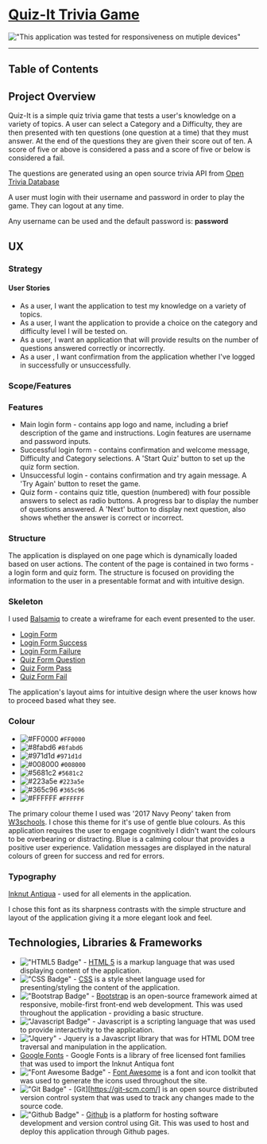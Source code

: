 # [Quiz-It Trivia Game](https://seamusmacg.github.io/quiz-it)

!["This application was tested for responsiveness on mutiple devices"](https://github.com/seamusmacg/quiz-it/blob/master/images/quiz-it-mockup.PNG)

---

## Table of Contents

## Project Overview
Quiz-It is a simple quiz trivia game that tests a user's knowledge on a variety of topics. A user can select a Category and a Difficulty, they are then presented with ten questions (one question at a time) that they must answer. At the end of the questions they are given their score out of ten. A score of five or above is considered a pass and a score of five or below is considered a fail. 

The questions are generated using an open source trivia API from [Open Trivia Database](https://opentdb.com/api_config.php)

A user must login with their username and password in order to play the game. They can logout at any time.

Any username can be used and the default password is: **password**

## UX

### Strategy

#### User Stories
- As a user, I want the application to test my knowledge on a variety of topics.
- As a user, I want the application to provide a choice on the category and difficulty level I will be tested on. 
- As a user, I want an application that will provide results on the number of questions answered correctly or incorrectly. 
- As a user , I want confirmation from the application whether I've logged in successfully or unsuccessfully. 

### Scope/Features 

### Features
- Main login form - contains app logo and name, including a brief description of the game and instructions. Login features are username and password inputs.   
- Successful login form - contains confirmation and welcome message, Difficulty and Category selections. A 'Start Quiz' button to set up the quiz form section.  
- Unsuccessful login - contains confirmation and try again message.  A 'Try Again' button to reset the game. 
- Quiz form - contains quiz title, question (numbered) with four possible answers to select as radio buttons. A progress bar to display the number of questions answered. A 'Next' button to display next question, also shows whether the answer is correct or incorrect. 

### Structure 
The application is displayed on one page which is dynamically loaded based on user actions. The content of the page is contained in two forms - a login form and quiz form. The structure is focused on providing the information to the user in a presentable format and with intuitive design. 

### Skeleton

I used [Balsamiq](https://balsamiq.com) to create a wireframe for each event presented to the user. 

- [Login Form](https://github.com/seamusmacg/quiz-it/blob/master/images/login-wireframe.png)
- [Login Form Success](https://github.com/seamusmacg/quiz-it/blob/master/images/login-success-wireframe.png)
- [Login Form Failure](https://github.com/seamusmacg/quiz-it/blob/master/images/login-failure-wireframe.png)
- [Quiz Form Question](https://github.com/seamusmacg/quiz-it/blob/master/images/question-wireframe.png)
- [Quiz Form Pass](https://github.com/seamusmacg/quiz-it/blob/master/images/quiz-pass-wireframe.png)
- [Quiz Form Fail](https://github.com/seamusmacg/quiz-it/blob/master/images/quiz-fail-wireframe.png)

The application's layout aims for intuitive design where the user knows how to proceed based what they see. 

### Colour

- ![#FF0000](https://via.placeholder.com/15/FF0000/000000?text=+) `#FF0000`
- ![#8fabd6](https://via.placeholder.com/15/8fabd6/000000?text=+) `#8fabd6`
- ![#971d1d](https://via.placeholder.com/15/971d1d/000000?text=+) `#971d1d`
- ![#008000](https://via.placeholder.com/15/008000/000000?text=+) `#008000`
- ![#5681c2](https://via.placeholder.com/15/5681c2/000000?text=+) `#5681c2`
- ![#223a5e](https://via.placeholder.com/15/223a5e/000000?text=+) `#223a5e`
- ![#365c96](https://via.placeholder.com/15/365c96/000000?text=+) `#365c96`
- ![#FFFFFF](https://via.placeholder.com/15/FFFFFF/000000?text=+) `#FFFFFF`

The primary colour theme I used was '2017 Navy Peony' taken from [W3schools](https://www.w3schools.com/w3css/w3css_color_generator.asp). I chose this theme for it's use of
gentle blue colours. As this application requires the user to engage cognitively I didn't want the colours to be overbearing or distracting. Blue is a calming colour that provides a positive user experience. Validation messages are displayed in the natural colours of green for success and red for errors.

### Typography 

[Inknut Antiqua](https://fonts.google.com/specimen/Inknut+Antiqua) - used for all elements in the application.

I chose this font as its sharpness contrasts with the simple structure and layout of the application giving it a more elegant look and feel.

## Technologies, Libraries & Frameworks

- !["HTML5 Badge"](https://img.shields.io/badge/HTML-5-E34F26?logo=html5) - [HTML 5](https://www.w3.org/TR/html52/)  is a markup language that was used displaying content of the application.
- !["CSS Badge"](https://img.shields.io/badge/CSS-3-1572B6?logo=css3) - [CSS](https://www.w3.org/standards/webdesign/htmlcss.html) is a style sheet language used for presenting/styling the content of the application. 
- !["Bootstrap Badge"](https://img.shields.io/badge/Bootstrap-4-563D7C?logo=bootstrap) - [Bootstrap](https://getbootstrap.com/) is an open-source framework aimed at responsive, mobile-first front-end web development. This was used throughout the application - providing a basic structure.
- !["Javascript Badge"](https://img.shields.io/badge/javascript%20-%23323330.svg?&style=for-the-badge&logo=javascript&logoColor=%23F7DF1E) - Javascript is a scripting language that was used to provide interactivity to the application.
- !["Jquery"](https://img.shields.io/badge/jquery%20-%230769AD.svg?&style=for-the-badge&logo=jquery&logoColor=white) - Jquery is a Javascript library that was for HTML DOM tree traversal and manipulation in the application.
- [Google Fonts](https://fonts.google.com/) - Google Fonts is a library of free licensed font families that was used to import the Inknut Antiqua font
- !["Font Awesome Badge"](https://img.shields.io/badge/Font_Awesome-5.14-339AF0?logo=font-awesome) - [Font Awesome](https://fontawesome.com/) is a font and icon toolkit that was used to generate the icons used throughout the site. 
- !["Git Badge"](https://img.shields.io/badge/Git-000?logo=git) - [Git][https://git-scm.com/] is an open source distributed version control system that was used to track any changes made to the source code. 
- !["Github Badge"](https://img.shields.io/badge/Github-000?logo=github) - [Github](https://github.com/) is a platform for hosting software development and version control using Git. This was used to host and deploy this application through Github pages. 




